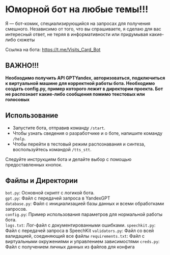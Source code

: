 # Юморной бот на любые темы!!!

Я —  бот-комик, специализирующийся на запросах для получения смешного.
Независимо от того, что вы спрашиваете,
я сделаю для вас интересный ответ, не теряя в информативности или придумывая 
какие-либо сюжеты

Ссылка на бота: https://t.me/Visits_Card_Bot

## ВАЖНО!!!

**Необходимо получить API GPTYandex, авторизоваться, 
подключиться к виртуальной машине для корректной работы бота. 
Необходимо создать config.py, пример которого лежит в директории проекта.
Бот не распознает какие-либо сообщения помимо текстовых или голосовых**

## Использование

- Запустите бота, отправив команду `/start`.
- Чтобы узнать сведения о разработчике и о боте, напишите команду `/help`.
- Чтобы перейти в тестовый режим распознавания и синтеза,
воспользуйтесь командой `/tts_stt`.
  
Следуйте инструкциям бота и делайте выбор с помощью предоставленных кнопок.

## Файлы и Директории

`bot.py`: Основной скрипт с логикой бота.   
`gpt.py`: Файл с передачей запроса в YandexGPT  
`database.py`: Файл с инициализацией базы данных и всеми обработками запросов.  
`config.py`: Пример использования параметров для нормальной работы бота.  
`logs.txt`: Лог-файл с документированными ошибками.
`speechkit.py`: Файл с передачей запроса в SpeechKit
`validators.py`: Файл со всей валидацией, соединяющий все файлы
`requirements.txt`: Файл с виртуальными окружениями и управлением зависимостями
`creds.py`: Файл с получением личных данных из файлов для конфига
